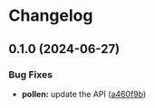 # Changelog

## 0.1.0 (2024-06-27)


### Bug Fixes

* **pollen:** update the API ([a460f9b](https://github.com/googleapis/google-api-nodejs-client/commit/a460f9b60e61461e3e6e6dc57817adb6db92a317))
